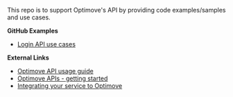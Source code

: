 This repo is to support Optimove's API by providing code examples/samples and use cases.

**GitHub Examples**
 - [Login API use cases](https://github.com/optimoveproductintegration/Optimove-APIs/tree/master/Login-API)

**External Links**
 - [Optimove API usage guide]([https://docs.optimove.com/api-usage-guide/](https://docs.optimove.com/api-usage-guide/#General_Information))
 - [Optimove APIs - getting started](https://docs.optimove.com/getting-started-optimove-api/)
 - [Integrating your service to Optimove](https://docs.optimove.com/integrate-your-service-with-optimove)
